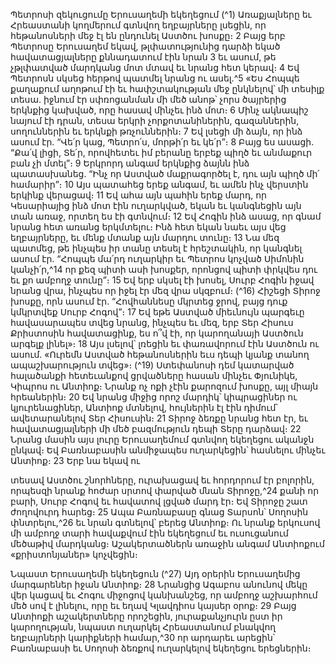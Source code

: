 
Պետրոսի զեկուցումը Երուսաղեմի եկեղեցում
(^1) Առաքյալները եւ Հրեաստանի կողմերում գտնվող եղբայրները լսեցին, որ հեթանոսների մեջ էլ են ընդունել Աստծու
խոսքը։ 2 Բայց երբ Պետրոսը Երուսաղեմ եկավ, թլփատությունից դարձի եկած հավատացյալները քննադատում էին
նրան 3 եւ ասում, թե չթլփատված մարդկանց մոտ մտավ եւ նրանց հետ կերավ։ 4 Եվ Պետրոսն սկսեց հերթով պատմել
նրանց ու ասել.^5 «Ես Հոպպե քաղաքում աղոթում էի եւ հափշտակության մեջ ընկնելով՝ մի տեսիլք տեսա. իջնում էր
սփռոցանման մի մեծ անոթ՝ չորս ծայրերից երկնքից կախված, որը հասավ մինչեւ ինձ մոտ։ 6 Մինչ ակնապիշ նայում էի
դրան, տեսա երկրի չորքոտանիներին, գազաններին, սողուններին եւ երկնքի թռչուններին։ 7 Եվ լսեցի մի ձայն, որ ինձ
ասում էր. “Վե՛ր կաց, Պետրո՛ս, մորթի՛ր եւ կե՛ր”։ 8 Բայց ես ասացի. “Քա՛վ լիցի, Տե՛ր, որովհետեւ իմ բերանը երբեք պիղծ
եւ անմաքուր բան չի մտել”։ 9 Երկրորդ անգամ երկնքից ձայնն ինձ պատասխանեց. “Ինչ որ Աստված մաքրագործել է,
դու այն պիղծ մի՛ համարիր”։ 10 Այս պատահեց երեք անգամ, եւ ամեն ինչ վերստին երկինք վերացավ։ 11 Եվ ահա այն
պահին երեք մարդ, որ Կեսարիայից ինձ մոտ էին ուղարկված, եկան եւ կանգնեցին այն տան առաջ, որտեղ ես էի
գտնվում։ 12 Եվ Հոգին ինձ ասաց, որ գնամ նրանց հետ առանց երկմտելու։ Ինձ հետ եկան նաեւ այս վեց եղբայրները, եւ
մենք մտանք այն մարդու տունը։ 13 Նա մեզ պատմեց, թե ինչպես իր տանը տեսել է հրեշտակին, որ կանգնել ասում էր.
“Հոպպե մա՛րդ ուղարկիր եւ Պետրոս կոչված Սիմոնին կանչի՛ր,^14 որ քեզ պիտի ասի խոսքեր, որոնցով պիտի փրկվես
դու եւ քո ամբողջ տունը”։ 15 Եվ երբ սկսել էի խոսել, Սուրբ Հոգին իջավ նրանց վրա, ինչպես որ իջել էր մեզ վրա սկզբում։
(^16) Հիշեցի Տիրոջ խոսքը, որն ասում էր. “Հովհաննեսը մկրտեց ջրով, բայց դուք կմկրտվեք Սուրբ Հոգով”։ 17 Եվ եթե
Աստված միեւնույն պարգեւը հավասարապես տվեց նրանց, ինչպես եւ մեզ, երբ Տեր Հիսուս Քրիստոսին հավատացինք,
ես ո՞վ էի, որ կարողանայի Աստծուն արգելք լինել»։ 18 Այս լսելով՝ լռեցին եւ փառավորում էին Աստծուն ու ասում. «Ուրեմն
Աստված հեթանոսներին եւս դեպի կյանք տանող ապաշխարություն տվեց»։
(^19) Ստեփանոսի դեմ կատարված հալածանքի հետեւանքով ցրվածները հասան մինչեւ Փյունիկե, Կիպրոս ու Անտիոք։
Նրանք ոչ ոքի չէին քարոզում խոսքը, այլ միայն հրեաներին։ 20 Եվ նրանց միջից որոշ մարդիկ՝ կիպրացիներ ու
կյուրենացիներ, Անտիոք մտնելով, հույներին էլ էին դիմում՝ ավետարանելով Տեր Հիսուսին։ 21 Տիրոջ ձեռքը նրանց հետ
էր, եւ հավատացյալների մի մեծ բազմություն դեպի Տերը դարձավ։ 22 Նրանց մասին այս լուրը Երուսաղեմում գտնվող
եկեղեցու ականջն ընկավ։ Եվ Բառնաբասին անմիջապես ուղարկեցին՝ հասնելու մինչեւ Անտիոք։ 23 Երբ նա եկավ ու


տեսավ Աստծու շնորհները, ուրախացավ եւ հորդորում էր բոլորին, որպեսզի նրանք հոժար սրտով փարված մնան
Տիրոջը,^24 քանի որ բարի, Սուրբ Հոգով եւ հավատով լցված մարդ էր։ Եվ Տիրոջը շատ ժողովուրդ հարեց։ 25 Ապա
Բառնաբասը գնաց Տարսոն՝ Սողոսին փնտրելու,^26 եւ նրան գտնելով՝ բերեց Անտիոք։ Ու նրանք երկուսով մի ամբողջ
տարի հավաքվում էին եկեղեցում եւ ուսուցանում մեծաթիվ մարդկանց։ Աշակերտածներն առաջին անգամ Անտիոքում
«քրիստոնյաներ» կոչվեցին։

Նպաստ Երուսաղեմի եկեղեցուն
(^27) Այդ օրերին Երուսաղեմից մարգարեներ իջան Անտիոք։ 28 Նրանցից Ագաբոս անունով մեկը վեր կացավ եւ Հոգու
միջոցով կանխանշեց, որ ամբողջ աշխարհում մեծ սով է լինելու, որը եւ եղավ Կլավդիոս կայսեր օրոք։ 29 Բայց Անտիոքի
աշակերտները որոշեցին, յուրաքանչյուրն ըստ իր կարողության, նպաստ ուղարկել Հրեաստանում բնակվող
եղբայրների կարիքների համար,^30 որ արդարեւ արեցին՝ Բառնաբասի եւ Սողոսի ձեռքով ուղարկելով եկեղեցու
երեցներին։
